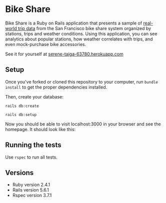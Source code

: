 # Bike Share

Bike Share is a Ruby on Rails application that presents a sample of [real-world trip data](https://www.kaggle.com/benhamner/sf-bay-area-bike-share) from the San Francisco bike share system organized by stations, trips and weather conditions. Using this application, you can see analytics about popular stations, how weather correlates with trips, and even mock-purchase bike accessories.

See it for yourself at [serene-taiga-63780.herokuapp.com](serene-taiga-63780.herokuapp.com)

## Setup

Once you've forked or cloned this repository to your computer, run `bundle install` to get the proper dependencies installed.

Then, create your database:

`rails db:create`

`rails db:setup`

Now you should be able to visit localhost:3000 in your browser and see the homepage. It should look like this:

## Running the tests

Use `rspec` to run all tests.

## Versions

* Ruby version 2.4.1
* Rails version 5.6.1
* Rspec version 3.7.1
